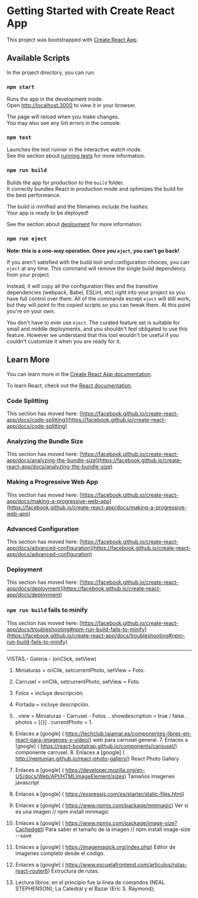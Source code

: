 # Getting Started with Create React App

This project was bootstrapped with [Create React App](https://github.com/facebook/create-react-app).

## Available Scripts

In the project directory, you can run:

### `npm start`

Runs the app in the development mode.\
Open [http://localhost:3000](http://localhost:3000) to view it in your browser.

The page will reload when you make changes.\
You may also see any lint errors in the console.

### `npm test`

Launches the test runner in the interactive watch mode.\
See the section about [running tests](https://facebook.github.io/create-react-app/docs/running-tests) for more information.

### `npm run build`

Builds the app for production to the `build` folder.\
It correctly bundles React in production mode and optimizes the build for the best performance.

The build is minified and the filenames include the hashes.\
Your app is ready to be deployed!

See the section about [deployment](https://facebook.github.io/create-react-app/docs/deployment) for more information.

### `npm run eject`

**Note: this is a one-way operation. Once you `eject`, you can't go back!**

If you aren't satisfied with the build tool and configuration choices, you can `eject` at any time. This command will remove the single build dependency from your project.

Instead, it will copy all the configuration files and the transitive dependencies (webpack, Babel, ESLint, etc) right into your project so you have full control over them. All of the commands except `eject` will still work, but they will point to the copied scripts so you can tweak them. At this point you're on your own.

You don't have to ever use `eject`. The curated feature set is suitable for small and middle deployments, and you shouldn't feel obligated to use this feature. However we understand that this tool wouldn't be useful if you couldn't customize it when you are ready for it.

## Learn More

You can learn more in the [Create React App documentation](https://facebook.github.io/create-react-app/docs/getting-started).

To learn React, check out the [React documentation](https://reactjs.org/).

### Code Splitting

This section has moved here: [https://facebook.github.io/create-react-app/docs/code-splitting](https://facebook.github.io/create-react-app/docs/code-splitting)

### Analyzing the Bundle Size

This section has moved here: [https://facebook.github.io/create-react-app/docs/analyzing-the-bundle-size](https://facebook.github.io/create-react-app/docs/analyzing-the-bundle-size)

### Making a Progressive Web App

This section has moved here: [https://facebook.github.io/create-react-app/docs/making-a-progressive-web-app](https://facebook.github.io/create-react-app/docs/making-a-progressive-web-app)

### Advanced Configuration

This section has moved here: [https://facebook.github.io/create-react-app/docs/advanced-configuration](https://facebook.github.io/create-react-app/docs/advanced-configuration)

### Deployment

This section has moved here: [https://facebook.github.io/create-react-app/docs/deployment](https://facebook.github.io/create-react-app/docs/deployment)

### `npm run build` fails to minify

This section has moved here: [https://facebook.github.io/create-react-app/docs/troubleshooting#npm-run-build-fails-to-minify](https://facebook.github.io/create-react-app/docs/troubleshooting#npm-run-build-fails-to-minify)


--------------------------------------------------------------------------------
VISTAS.- Galeria.- (onClick, setView)

   1. Miniaturas = onClik, setcurrentPhoto, setView = Foto. 
   2. Carrusel =   onClik, setcurrentPhoto, setView = Foto.
   3. Fotos =     incluye descripción.
   4. Portada =   incluye descripción. 
   5.    . view = Miniaturas - Carrusel - Fotos. 
         . showdescription = true / false. 
         . photos = [{}]
         . currentPhoto = 1. 

   6. Enlaces a [google] (
         https://techclub.tajamar.es/componentes-libres-en-react-para-imagenes-y-video/)
      web para carrusel general.
    7. Enlaces a [google] (
         https://react-bootstrap.github.io/components/carousel/)
      componente carrusel. 
    8. Enlaces a [google] (
         http://neptunian.github.io/react-photo-gallery/)
      React Photo Gallery
   9. Enlaces a [google] (
      https://developer.mozilla.org/en-US/docs/Web/API/HTMLImageElement/sizes)
      Tamaños imagenes javascript

   10. Enlaces a [google] (
      https://expressjs.com/es/starter/static-files.html)

   11. Enlaces a [google] (
      https://www.npmjs.com/package/mmmagic)
      Ver si es una imagen // npm install mmmagic
   
   12. Enlaces a [google] (
      https://www.npmjs.com/package/image-size?Cachedget)
      Para saber el tamaño de la imagen // npm install image-size --save

   13. Enlaces a [google] (
         https://imagemagick.org/index.php)
      Editor de imagenes completo desde el código. 

   14. Enlaces a [google] (
         https://www.escuelafrontend.com/articulos/rutas-react-router6)
      Extructura de rutas. 
   
   15. Lectura libros: 
   en el principio fue la linea de comandos (NEAL STEPHENSON); 
   La Catedral y el Bazar (Eric S. Raymond);